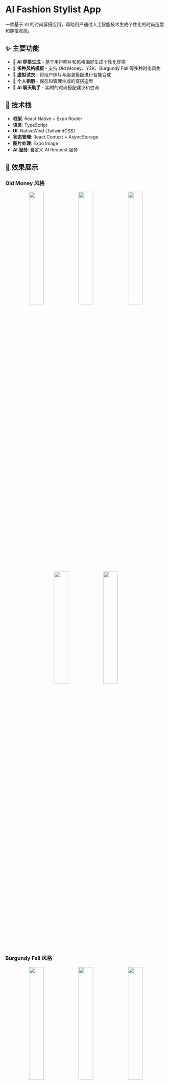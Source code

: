 # AI Fashion Stylist App

一款基于 AI 的时尚穿搭应用，帮助用户通过人工智能技术生成个性化的时尚造型和穿搭灵感。

## ✨ 主要功能

- 🎨 **AI 穿搭生成** - 基于用户照片和风格偏好生成个性化穿搭
- 👗 **多种风格模板** - 支持 Old Money、Y2K、Burgundy Fall 等多种时尚风格
- 📸 **虚拟试衣** - 将用户照片与服装搭配进行智能合成
- 📱 **个人相册** - 保存和管理生成的穿搭造型
- 💬 **AI 聊天助手** - 实时的时尚搭配建议和咨询

## 📱 技术栈

- **框架**: React Native + Expo Router
- **语言**: TypeScript
- **UI**: NativeWind (TailwindCSS)
- **状态管理**: React Context + AsyncStorage
- **图片处理**: Expo Image
- **AI 服务**: 自定义 AI Request 服务

## 🎯 效果展示

### Old Money 风格

<p align="center">
  <img src="https://aft07xnw52tcy9ig.public.blob.vercel-storage.com/app/lookbook/OldMoney/post_001.png" width="30%" />
  <img src="https://aft07xnw52tcy9ig.public.blob.vercel-storage.com/app/lookbook/OldMoney/post_002.png" width="30%" />
  <img src="https://aft07xnw52tcy9ig.public.blob.vercel-storage.com/app/lookbook/OldMoney/post_003.png" width="30%" />
</p>

<p align="center">
  <img src="https://aft07xnw52tcy9ig.public.blob.vercel-storage.com/app/lookbook/OldMoney/post_004.png" width="30%" />
  <img src="https://aft07xnw52tcy9ig.public.blob.vercel-storage.com/app/lookbook/OldMoney/post_005.png" width="30%" />
</p>

### Burgundy Fall 风格

<p align="center">
  <img src="https://aft07xnw52tcy9ig.public.blob.vercel-storage.com/app/lookbook/BurgundyFall/post_001.png" width="30%" />
  <img src="https://aft07xnw52tcy9ig.public.blob.vercel-storage.com/app/lookbook/BurgundyFall/post_002.png" width="30%" />
  <img src="https://aft07xnw52tcy9ig.public.blob.vercel-storage.com/app/lookbook/BurgundyFall/post_003.png" width="30%" />
</p>

## 🚀 快速开始

### 安装依赖

```bash
npm install
# 或
bun install
```

### 运行项目

```bash
# 启动开发服务器
npx expo start

# iOS
npx expo start --ios

# Android
npx expo start --android
```

## 📁 项目结构

```
src/
├── app/                    # 应用页面和路由
│   ├── tabs/              # Tab 导航页面
│   ├── onboarding/        # 用户引导流程
│   ├── foryou.tsx         # AI 穿搭推荐页
│   └── ...
├── components/            # 可复用组件
├── services/              # 业务服务层
├── hooks/                 # 自定义 Hooks
├── contexts/              # 全局状态管理
└── utils/                 # 工具函数
```

## 🔧 环境配置

需要配置以下环境变量和服务：

- AI 图像生成服务 API
- 文件存储服务（Vercel Blob）
- 用户认证服务
- RevenueCat（订阅管理，可选）

## 📄 许可证

MIT License
